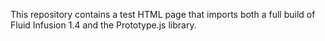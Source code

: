 This repository contains a test HTML page that imports both a full build of Fluid Infusion 1.4 and the Prototype.js library.
